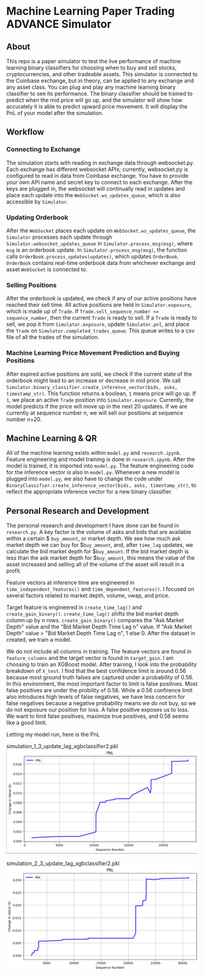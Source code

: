 # Machine Learning Paper Trading ADVANCE Simulator
## About
This repo is a paper simulator to test the live performance of machine learning binary classifiers for choosing when to buy and sell stocks, cryptocurrencies, and other tradeable assets. This simulator is connected to the Coinbase exchange, but in theory, can be applied to any exchange and any asset class. You can plug and play any machine learning binary classifier to see its performance. The binary classifier should be trained to predict when the mid price will go up, and the simulator will show how accurately it is able to predict upward price movement. It will display the PnL of your model after the simulation.

## Workflow
### Connecting to Exchange
The simulation starts with reading in exchange data through websocket.py. Each exchange has different websocket APIs; currently, websocket.py is configured to read in data from Coinbase exchange. You have to provide your own API name and secret key to connect to each exchange. After the keys are plugged in, the websocket will continually read in updates and place each update into the `WebSocket.ws_updates_queue`, which is also accessible by `Simulator`.

### Updating Orderbook
After the `WebSocket` places each update on `WebSocket.ws_updates_queue`, the `Simulator` processes each update through `Simulator.websocket_updates_queue` in `Simulator.process_msg(msg)`, where `msg` is an orderbook update. In `Simulator.process_msg(msg)`, the function calls `OrderBook.process_updates(updates)`, which updates `OrderBook`. `OrderBook` contains real-time orderbook data from whichever exchange and asset `WebSocket` is connected to.

### Selling Positions
After the orderbook is updated, we check if any of our active positions have reached their sell time. All active positions are held in `Simulator.exposure`, which is made up of `Trade`. If 
`Trade.sell_sequence_number <= sequence_number`, then the current `Trade` is ready to sell. If a `Trade` is ready to sell, we pop it from `Simulator.exposure`, update `Simulator.pnl`, and place the `Trade` on `Simulator.completed_trades_queue`. This queue writes to a csv file of all the trades of the simulation.

### Machine Learning Price Movement Prediction and Buying Positions
After expired active positions are sold, we check if the current state of the orderbook might lead to an increase or decrease in mid price. We call `Simulator.binary_classifier.create_inference_vector(bids, asks, timestamp_str)`. This function returns a boolean, `1` means price will go up. If `1`, we place an active `Trade` position into `Simulator.exposure`. Currently, the model predicts if the price will move up in the next 20 updates. If we are currently at sequence number n, we will sell our positions at sequence number n+20.

## Machine Learning & QR
All of the machine learning exists within `model.py` and `research.ipynb`. Feature engineering and model training is done in `research.ipynb`. After the model is trained, it is imported into `model.py`. The feature engineering code for the inference vector is also in `model.py`. Whenever a new model is plugged into `model.py`, we also have to change the code under `BinaryClassifier.create_inference_vector(bids, asks, timestamp_str)`, to reflect the appropriate inference vector for a new binary classifier.

## Personal Research and Development
The personal research and development I have done can be found in `research.py`. A key factor is the volume of asks and bids that are available within a certain $ `buy_amount`, or market depth. We see how much ask market depth we can buy for $`buy_amount`, and, after `time_lag` updates, we calculate the bid market depth for $`buy_amount`. If the bid market depth is less than the ask market depth for $`buy_amount`, this means the value of the asset increased and selling all of the volume of the asset will result in a profit. 

Feature vectors at inference time are engineered in `time_independent_features()` and `time_dependent_features()`. I focused on several factors related to market depth, volume, vwap, and price. 

Target feature is engineered in `create_time_lag()` and `create_gain_binary()`. `create_time_lag()` shifts the bid market depth column up by n rows. `create_gain_binary()` compares the "Ask Market Depth" value and the "Bid Market Depth Time Lag n" value. If 
"Ask Market Depth" value > "Bid Market Depth Time Lag n", 1 else 0. After the dataset in created, we train a model.

We do not include all columns in training. The feature vectors are found in `feature_columns` and the target vector is found in `target_gain`.
I am choosing to train an XGBoost model. After training, I look into the probability breakdown of `X_test`. I find that the best confidence limit is around 0.56 because most ground truth falses are captured under a probability of 0.56. In this environment, the most important factor to limit is false positives. Most false positives are under the probility of 0.56. While a 0.56 confirence limit also introduces high levels of false negatives, we have less concern for false negatives because a negative probability means we do not buy, so we do not exposure our position for loss. A false positive exposes us to loss. We want to limit false positives, maximize true positives, and 0.56 seems like a good limit.

Letting my model run, here is the PnL  
  
simulation_1_3_update_lag_xgbclassifier2.pkl
![Simulation 1](simulation_graphs/simulation_1_3_update_lag_xgbclassifier2.pkl.csv.png)  
  
simulation_2_3_update_lag_xgbclassifier2.pkl  
![Simulation 2](simulation_graphs/simulation_2_3_update_lag_xgbclassifier2.pkl.csv.png) 
